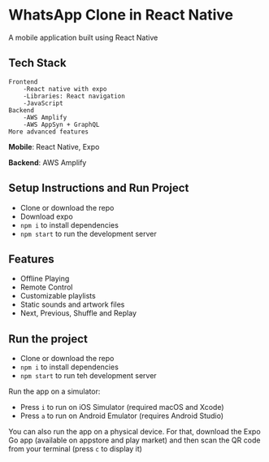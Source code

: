 # WhatsApp Clone in React Native

A mobile application built using React Native 


## Tech Stack
	Frontend
		-React native with expo
		-Libraries: React navigation
		-JavaScript
	Backend
		-AWS Amplify
		-AWS AppSyn + GraphQL
    More advanced features 

**Mobile**: React Native, Expo

**Backend**: AWS Amplify

## Setup Instructions and Run Project
- Clone or download the repo
- Download expo
- `npm i` to install dependencies
- `npm start` to run the development server

## Features
- Offline Playing 
- Remote Control
- Customizable playlists
- Static sounds and artwork files
- Next, Previous, Shuffle and Replay

## Run the project

- Clone or download the repo
- `npm i` to install dependencies
- `npm start` to run teh development server

Run the app on a simulator:

- Press `i` to run on iOS Simulator (required macOS and Xcode)
- Press `a` to run on Android Emulator (requires Android Studio)

You can also run the app on a physical device. For that, download the Expo Go app (available on appstore and play market) and then scan the QR code from your terminal (press `c` to display it)

